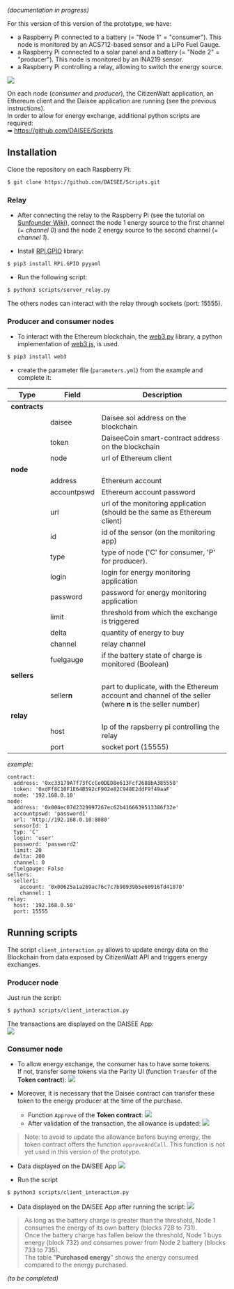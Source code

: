 _(documentation in progress)_

For this version of this version of the prototype, we have:  
* a Raspberry Pi connected to a battery (= "Node 1" = "consumer"). This node is monitored by an ACS712-based sensor and a LiPo Fuel Gauge.
* a Raspberry Pi connected to a solar panel and a battery (= "Node 2" = "producer"). This node is monitored by an INA219 sensor.
* a Raspberry Pi controlling a relay, allowing to switch the energy source.

![](https://framapic.org/9pUcq6JiUuC2/bnaoZUVbDFBW)

On each node (_consumer_ and _producer_), the CitizenWatt application, an Ethereum client and the Daisee application are running (see the previous instructions).  
In order to allow for energy exchange, additional python scripts are required:  
➡  https://github.com/DAISEE/Scripts  

## Installation
Clone the repository on each Raspberry Pi:  
```bash
$ git clone https://github.com/DAISEE/Scripts.git
```

### Relay

* After connecting the relay to the Raspberry Pi (see the tutorial on [Sunfounder Wiki](http://wiki.sunfounder.cc/index.php?title=4-Channel_High_Level_Trigger_Relay)), connect the node 1 energy source to the first channel (= _channel 0_) and the node 2 energy source to the second channel (= _channel 1_).

* Install [RPI.GPIO](https://pypi.python.org/pypi/RPi.GPIO) library:  
```bash
$ pip3 install RPi.GPIO pyyaml
```

* Run the following script:
```bash
$ python3 scripts/server_relay.py
```

The others nodes can interact with the relay through sockets (port: 15555).  

### Producer and consumer nodes

* To interact with the Ethereum blockchain, the [web3.py](https://github.com/pipermerriam/web3.py) library, a python implementation of [web3.js](https://github.com/ethereum/web3.js), is used.
```bash
$ pip3 install web3
```

* create the parameter file (`parameters.yml`) from the example and complete it:

|Type|Field|Description|
| ------------- | ------------- | ------------- |
|**contracts**|||
| |daisee| Daisee.sol address on the blockchain|
| |token| DaiseeCoin smart-contract address on the blockchain|
| |node| url of Ethereum client |
|**node**|||
| |address| Ethereum account |
| |accountpswd| Ethereum account password |
| |url| url of the monitoring application (should be the same as Ethereum client) |
| |id| id of the sensor (on the monitoring app) |
| |type | type of node ('C' for consumer, 'P' for producer). |
| |login | login for energy monitoring application |
| |password | password for energy monitoring application |
| |limit | threshold from which the exchange is triggered |
| |delta | quantity of energy to buy |
| |channel | relay channel |
| |fuelgauge | if the battery state of charge is monitored (Boolean) |
|**sellers**|||
| |seller**n**| part to duplicate, with the Ethereum account and channel of the seller (where **n** is the seller number) |
|**relay**|||
| |host| Ip of the rapsberry pi controlling the relay |
| |port| socket port (15555) |
  

_exemple:_  
```
contract:
  address: '0xc33179A7f73fCcCe0DED8e613Fcf2688bA385558'
  token: '0xdFf8C10F1E64B592cF902e82C948E2ddF9f49aaF'
  node: '192.168.0.10'
node:
  address: '0x004ec07d2329997267ec62b4166639513386f32e'
  accountpswd: 'password1'
  url: 'http://192.168.0.10:8080'
  sensorId: 1
  typ: 'C'
  login: 'user'
  password: 'password2'
  limit: 20
  delta: 200
  channel: 0
  fuelgauge: False
sellers:
  seller1:
    account: '0x00625a1a269ac76c7c7b98939b5e60916fd41070'
    channel: 1
relay:
  host: '192.168.0.50'
  port: 15555
```

## Running scripts

The script `client_interaction.py` allows to update energy data on the Blockchain from data exposed by CitizenWatt API and triggers energy exchanges.

### Producer node

Just run the script:
```bash
$ python3 scripts/client_interaction.py
```

The transactions are displayed on the DAISEE App:  
![](https://framapic.org/rF3y8mDMoZ4Q/uCZHjaCo94IA)

### Consumer node

* To allow energy exchange, the consumer has to have some tokens.  
If not, transfer some tokens via the Parity UI (function `Transfer` of the **Token contract**):
![](https://framapic.org/HSIcaFMcgXVn/lUrcBqZ5RbQm)

* Moreover, it is necessary that the Daisee contract can transfer these token to the energy producer at the time of the purchase.
    * Function `Approve` of the **Token contract**:
    ![](https://framapic.org/GmxTjN9DwEia/lQnO3vclZ583)
    * After validation of the transaction, the allowance is updated:
    ![](https://framapic.org/kTeeaMa8GdLb/1kZGz148eEdH)

> Note: to avoid to update the allowance before buying energy, the token contract offers the function `approveAndCall`. This function is not yet used in this version of the prototype.

* Data displayed on the DAISEE App
![](https://framapic.org/ru5JoG3AtcEa/Xo6IEXgTNcJo)

* Run the script
```bash
$ python3 scripts/client_interaction.py
```

* Data displayed on the DAISEE App after running the script:
![](https://framapic.org/bAODSPWiZYlw/GjvIEtrWKPIf)
> As long as the battery charge is greater than the threshold, Node 1 consumes the energy of its own battery (blocks 728 to 731).  
> Once the battery charge has fallen below the threshold, Node 1 buys energy (block 732) and consumes power from Node 2 battery (blocks 733 to 735).  
> The table "**Purchased energy**" shows the energy consumed compared to the energy purchased.  

_(to be completed)_